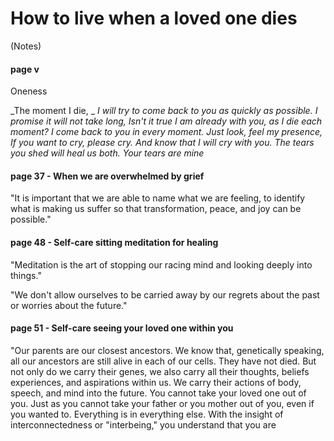 # How to live when a loved one dies
(Notes)

#### page v

Oneness

_The moment I die,  _
_I will try to come back to you_
_as quickly as possible._
_I promise it will not take long,_
_Isn't it true_
_I am already with you,_
_as I die each moment?_
_I come back to you_
_in every moment._
_Just look,_
_feel my presence,_
_If you want to cry,_
_please cry._
_And know_
_that I will cry with you._
_The tears you shed will heal us both._
_Your tears are mine_

#### page 37 - When we are overwhelmed by grief

"It is important that we are able to name what we are feeling, to identify what is making us suffer so that transformation, peace, and joy can be possible."

#### page 48 - Self-care sitting meditation for healing

"Meditation is the art of stopping our racing mind and looking deeply into things."

"We don't allow ourselves to be carried away by our regrets about the past or worries about the future."

#### page 51 - Self-care seeing your loved one within you

"Our parents are our closest ancestors. We know that, genetically speaking, all our ancestors are still alive in each of our cells. They have not died. But not only do we carry their genes, we also carry all their thoughts, beliefs experiences, and aspirations within us. We carry their actions of body, speech, and mind into the future. You cannot take your loved one out of you. Just as you cannot take your father or you mother out of you, even if you wanted to. Everything is in everything else. With the insight of interconnectedness or "interbeing," you understand that you are   
<!--stackedit_data:
eyJoaXN0b3J5IjpbLTYwNzk0NzY2XX0=
-->